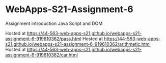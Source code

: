 # WebApps-S21-Assignment-6
Assignment introduction Java Script and DOM

Hosted at <https://44-563-web-apps-s21.github.io/webapps-s21-assignment-6-919610362/pass.html>
Hosted at <https://44-563-web-apps-s21.github.io/webapps-s21-assignment-6-919610362/arithmetic.html>
Hosted at <https://44-563-web-apps-s21.github.io/webapps-s21-assignment-6-919610362/car.html>